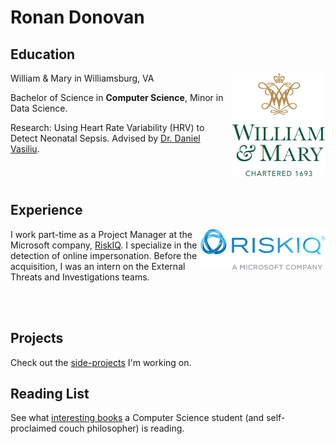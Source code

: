 # Ronan Donovan

## Education
<img align="right" width=150 src="assets/wmlogo.png">

William & Mary in Williamsburg, VA

Bachelor of Science in **Computer Science**, Minor in Data Science.

Research: Using Heart Rate Variability (HRV) to Detect Neonatal Sepsis. Advised by [Dr. Daniel Vasiliu](https://www.wm.edu/as/data-science/people/vasiliu_d1.php).

<br/><br/>

## Experience
<img align="right" width=200 src="assets/riskiqlogo.png">

I work part-time as a Project Manager at the Microsoft company, [RiskIQ](https://www.riskiq.com/). I specialize in the detection of online impersonation. Before the acquisition, I was an intern on the External Threats and Investigations teams.

<br/><br/>

## Projects

Check out the [side-projects](/pages/projects.md) I'm working on.

## Reading List

See what [interesting books](/pages/readings.md) a Computer Science student (and self-proclaimed couch philosopher) is reading.